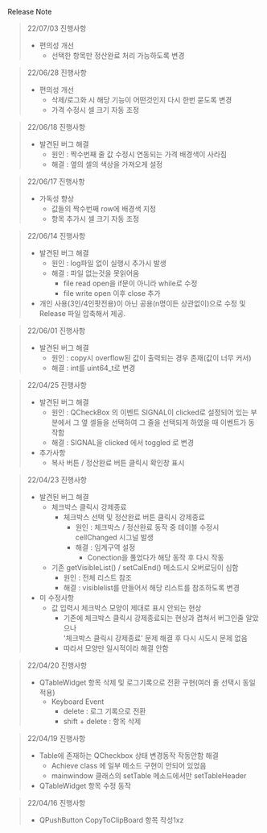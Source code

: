 Release Note


>22/07/03 진행사항
>    + 편의성 개선
>        - 선택한 항목만 정산완료 처리 가능하도록 변경


>22/06/28 진행사항
>    + 편의성 개선
>        - 삭제/로그화 시 해당 기능이 어떤것인지 다시 한번 묻도록 변경
>        - 가격 수정시 셀 크기 자동 조정

>22/06/18 진행사항
>    + 발견된 버그 해결
>        - 원인 : 짝수번째 줄 값 수정시 연동되는 가격 배경색이 사라짐
>        - 해결 : 옆의 셀의 색상을 가져오게 설정

>22/06/17 진행사항
>   + 가독성 향상
>       - 값들의 짝수번째 row에 배경색 지정
>       - 항목 추가시 셀 크기 자동 조정

>22/06/14 진행사항
>    + 발견된 버그 해결
>        - 원인 : log파일 없이 실행시 추가시 발생
>        - 해결 : 파일 없는것을 못읽어옴 <br>
>           + file read open을 if문이 아니라 while로 수정
>           + file write open 이후 close 추가 
>    + 개인 사용(3인/4인팟전용)이 아닌 공용(n명이든 상관없이)으로 수정 및 Release 파일 압축해서 제공.  

>22/06/01 진행사항
>    + 발견된 버그 해결
>        - 원인 : copy시 overflow된 값이 출력되는 경우 존재(값이 너무 커서)
>        - 해결 : int를 uint64_t로 변경

>22/04/25 진행사항
>    + 발견된 버그 해결
>        - 원인 : QCheckBox 의 이벤트 SIGNAL이 clicked로 설정되어 있는 부분에서 
>        그 옆 셀들을 선택하여 그 줄을 선택되게 하였을 때
>        이벤트가 동작함
>        - 해결 : SIGNAL을 clicked 에서 toggled 로 변경 
>    + 추가사항
>        - 복사 버튼 / 정산완료 버튼 클릭시 확인창 표시

>22/04/23 진행사항
>   + 발견된 버그 해결
>       - 체크박스 클릭시 강제종료
>           + 체크박스 선택 및 정산완료 버튼 클릭시 강제종료
>               + 원인 : 체크박스 / 정산완료 동작 중 테이블 수정시 cellChanged 시그널 발생
>               + 해결 : 임계구역 설정
>                   + Conection을 풀었다가 해당 동작 후 다시 작동
>       - 기존 getVisibleList() / setCalEnd() 메소드시 오버로딩이 심함
>           + 원인 : 전체 리스트 참조
>           + 해결 : visiblelist를 만들어서 해당 리스트를 참조하도록 변경
>   + 미 수정사항
>       - 값 입력시 체크박스 모양이 제대로 표시 안되는 현상
>           + 기존에 체크박스 클릭시 강제종료되는 현상과 겹쳐서 버그인줄 알았으나    
>                '체크박스 클릭시 강제종료' 문제 해결 후 다시 시도시 문제 없음
>            + 따라서 모양만 일시적이라 해결 안함  


>22/04/20 진행사항
>   + QTableWidget 항목 삭제 및 로그기록으로 전환 구현(여러 줄 선택시 동일 적용)
>       - Keyboard Event
>           + delete : 로그 기록으로 전환
>           + shift + delete : 항목 삭제

>22/04/19 진행사항
>    + Table에 존재하는 QCheckbox 상태 변경동작 작동안함 해결
>       - Achieve class 에 일부 메소드 구현이 안되어 있었음
>       - mainwindow 클래스의 setTable 메소드에서만 setTableHeader 
>    + QTableWidget 항목 수정 동작

>22/04/16 진행사항
>    + QPushButton CopyToClipBoard 항목 작성1xz